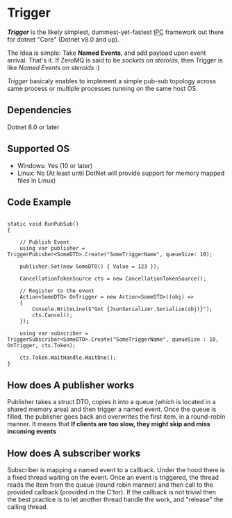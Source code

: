 # Trigger

***Trigger*** is the likely simplest, dummest-yet-fastest [IPC](https://en.wikipedia.org/wiki/Inter-process_communication) framework out there for dotnet "Core" (Dotnet v8.0 and up).

The idea is simple: Take **Named Events**, and add payload upon event arrival. That's it.
If ZeroMQ is said to be *sockets on steroids*, then Trigger is like *Named Events on steroids* :)

*Trigger* basicaly enables to implement a simple pub-sub topology across same process or multiple processes running on the same host OS.

## Dependencies
Dotnet 8.0 or later

## Supported OS
* Windows: Yes (10 or later)
* Linux: No (At least until DotNet will provide support for memory mapped files in Linux)

## Code Example
```

static void RunPubSub()
{

    // Publish Event
    using var publisher = TriggerPubisher<SomeDTO>.Create("SomeTriggerName", queueSize: 10);

    publisher.Set(new SomeDTO() { Value = 123 });

    CancellationTokenSource cts = new CancellationTokenSource();

    // Register to the event
    Action<SomeDTO> OnTrigger = new Action<SomeDTO>((obj) =>
    {
        Console.WriteLine($"Got {JsonSerializer.Serialize(obj)}");
        cts.Cancel();
    });
    
    using var subscriber = TriggerSubscriber<SomeDTO>.Create("SomeTriggerName", queueSize : 10, OnTrigger, cts.Token);

    cts.Token.WaitHandle.WaitOne();
}

```

## How does A publisher works
Publisher takes a struct DTO, copies it into a queue (which is located in a shared memory area) and then trigger a named event.
Once the queue is filled, the publisher goes back and overwrites the first item, in a round-robin manner.
It means that **If clients are too slow, they might skip and miss incoming events**

## How does A subscriber works
Subscriber is mapping a named event to a callback. Under the hood there is a fixed thread waiting on the event. 
Once an event is triggered, the thread reads the item from the queue (round robin manner) and then call to the provided callback (provided in the C'tor).
If the callback is not trivial then the best practice is to let another thread handle the work, and "release" the calling thread.

